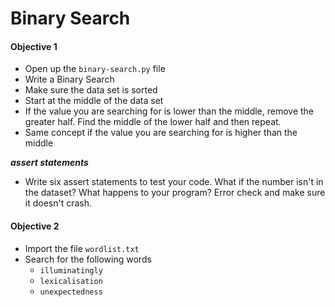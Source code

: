 # Binary Search

#### Objective 1

* Open up the `binary-search.py` file
* Write a Binary Search
* Make sure the data set is sorted
* Start at the middle of the data set
* If the value you are searching for is lower than the middle, remove the greater half. Find the middle of the lower half and then repeat.
* Same concept if the value you are searching for is higher than the middle

***assert statements***

* Write six assert statements to test your code. What if the number isn't in the dataset? What happens to your program? Error check and make sure it doesn't crash.


#### Objective 2

* Import the file `wordlist.txt` 
* Search for the following words
	* `illuminatingly`
	* `lexicalisation`
	* `unexpectedness`
	
